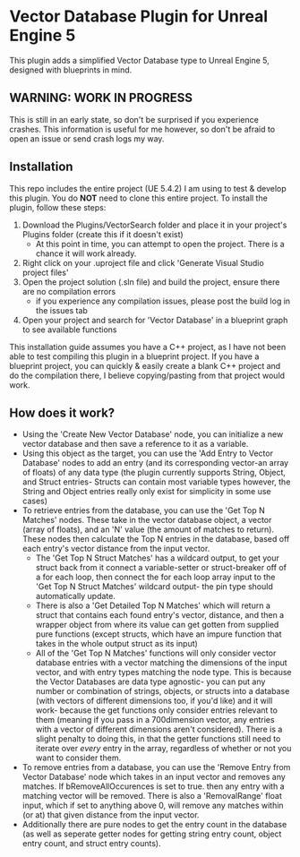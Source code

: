 # Vector Database Plugin for Unreal Engine 5

This plugin adds a simplified Vector Database type to Unreal Engine 5, designed with blueprints in mind. 
## WARNING: WORK IN PROGRESS

This is still in an early state, so don't be surprised if you experience crashes. This information is useful for me however, so don't be afraid to open an issue or send crash logs my way.

## Installation

This repo includes the entire project (UE 5.4.2) I am using to test & develop this plugin. You do **NOT** need to clone this entire project. To install the plugin, follow these steps:

1. Download the Plugins/VectorSearch folder and place it in your project's Plugins folder (create this if it doesn't exist)
   - At this point in time, you can attempt to open the project. There is a chance it will work already.
2. Right click on your .uproject file and click 'Generate Visual Studio project files'
3. Open the project solution (.sln file) and build the project, ensure there are no compilation errors
   - if you experience any compilation issues, please post the build log in the issues tab
4. Open your project and search for 'Vector Database' in a blueprint graph to see available functions

This installation guide assumes you have a C++ project, as I have not been able to test compiling this plugin in a blueprint project. If you have a blueprint project, you can quickly & easily create a blank C++ project and do the compilation there, I believe copying/pasting from that project would work.

## How does it work?
- Using the 'Create New Vector Database' node, you can initialize a new vector database and then save a reference to it as a variable.
- Using this object as the target, you can use the 'Add Entry to Vector Database' nodes to add an entry (and its corresponding vector-an array of floats) of any data type (the plugin currently supports String, Object, and Struct entries-  Structs can contain most variable types however, the String and Object entries really only exist for simplicity in some use cases)
- To retrieve entries from the database, you can use the 'Get Top N Matches' nodes. These take in the vector database object, a vector (array of floats), and an 'N' value (the amount of matches to return). These nodes then calculate the Top N entries in the database, based off each entry's vector distance from the input vector.
  - The 'Get Top N Struct Matches' has a wildcard output, to get your struct back from it connect a variable-setter or struct-breaker off of a for each loop, then connect the for each loop array input to the 'Get Top N Struct Matches' wildcard output- the pin type should automatically update.
  - There is also a 'Get Detailed Top N Matches' which will return a struct that contains each found entry's vector, distance, and then a wrapper object from where its value can get gotten from supplied pure functions (except structs, which have an impure function that takes in the whole output struct as its input)
  - All of the 'Get Top N Matches' functions will only consider vector database entries with a vector matching the dimensions of the input vector, and with entry types matching the node type. This is because the Vector Databases are data type agnostic- you can put any number or combination of strings, objects, or structs into a database (with vectors of different dimensions too, if you'd like) and it will work- because the get functions only consider entries relevant to them (meaning if you pass in a 700dimension vector, any entries with a vector of different dimensions aren't considered). There is a slight penalty to doing this, in that the getter functions still need to iterate over *every* entry in the array, regardless of whether or not you want to consider them.
- To remove entries from a database, you can use the 'Remove Entry from Vector Database' node which takes in an input vector and removes any matches. If bRemoveAllOccurences is set to true. then any entry with a matching vector will be removed. There is also a 'RemovalRange' float input, which if set to anything above 0, will remove any matches within (or at) that given distance from the input vector. 
- Additionally there are pure nodes to get the entry count in the database (as well as seperate getter nodes for getting string entry count, object entry count, and struct entry counts).